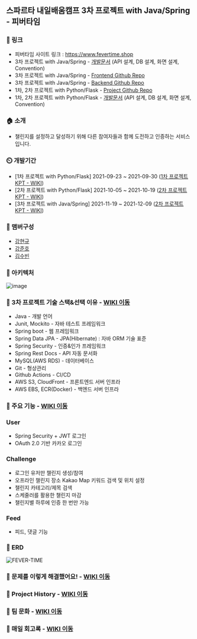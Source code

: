 ## 스파르타 내일배움캠프 3차 프로젝트 with Java/Spring - 피버타임

### 🔗 링크
- 피버타임 사이트 링크 : <a href="https://www.fevertime.shop">https://www.fevertime.shop</a>
- 3차 프로젝트 with Java/Spring - <a href="https://faint-clef-9ea.notion.site/3-Spring-8a33a098b255452894f6a67ca74f4381">개발문서</a> (API 설계, DB 설계, 화면 설계, Convention)
- 3차 프로젝트 with Java/Spring - <a href="https://github.com/fever-time/challenge-frontend">Frontend Github Repo</a>
- 3차 프로젝트 with Java/Spring - <a href="https://github.com/fever-time/challenge-backend">Backend Github Repo</a>
- 1차, 2차 프로젝트 with Python/Flask - <a href="https://github.com/fever-time/challenge-with-flask">Project Github Repo</a>
- 1차, 2차 프로젝트 with Python/Flask - <a href="https://faint-clef-9ea.notion.site/5b174114b93b4eb0ad70c27fd0853910">개발문서</a> (API 설계, DB 설계, 화면 설계, Convention)

### 🏠 소개
- 챌린지를 설정하고 달성하기 위해 다른 참여자들과 함께 도전하고 인증하는 서비스입니다.

### ⏲️ 개발기간
- [1차 프로젝트 with Python/Flask] 2021-09-23 ~ 2021-09-30 (<a href="https://github.com/fever-time/challenge-with-flask/wiki/4.-1%EC%B0%A8-%ED%94%84%EB%A1%9C%EC%A0%9D%ED%8A%B8-%ED%9A%8C%EA%B3%A0">1차 프로젝트 KPT - WIKI</a>)
- [2차 프로젝트 with Python/Flask] 2021-10-05 ~ 2021-10-19 (<a href="https://github.com/fever-time/challenge-with-flask/wiki/5.-2%EC%B0%A8-%ED%94%84%EB%A1%9C%EC%A0%9D%ED%8A%B8-%ED%9A%8C%EA%B3%A0">2차 프로젝트 KPT - WIKI</a>)
- [3차 프로젝트 with Java/Spring] 2021-11-19 ~ 2021-12-09 (<a href="https://github.com/fever-time/challenge-backend/wiki/7.-3%EC%B0%A8-%ED%94%84%EB%A1%9C%EC%A0%9D%ED%8A%B8-%ED%9A%8C%EA%B3%A0">2차 프로젝트 KPT - WIKI</a>)

### 🧙 맴버구성
- <a href="https://github.com/kkyu8925">강현규</a>
- <a href="https://github.com/JunHo-YH">강준호</a>
- <a href="https://github.com/suubinkim">김수빈</a>

### 📌 아키텍처
![image](https://user-images.githubusercontent.com/78840035/145398320-00c5b5fb-1104-4460-9f71-2b8a8c4f9cb5.png)

### 📌 3차 프로젝트 기술 스택&선택 이유 - <a href="https://github.com/fever-time/challenge-backend/wiki/1.-%EA%B8%B0%EC%88%A0-%EC%84%A0%ED%83%9D-%EC%9D%B4%EC%9C%A0!">WIKI 이동</a>
- Java - 개발 언어
- Junit, Mockito - 자바 테스트 프레임워크
- Spring boot - 웹 프레임워크
- Spring Data JPA - JPA(Hibernate) : 자바 ORM 기술 표준
- Spring Security - 인증&인가 프레임워크
- Spring Rest Docs - API 자동 문서화
- MySQL(AWS RDS) - 데이터베이스
- Git - 형상관리
- Github Actions - CI/CD
- AWS S3, CloudFront - 프론트엔드 서버 인프라
- AWS EBS, ECR(Docker) - 백엔드 서버 인프라

### 📌 주요 기능 - <a href="https://github.com/fever-time/challenge-backend/wiki/2.-%EC%A3%BC%EC%9A%94-%EA%B8%B0%EB%8A%A5">WIKI 이동</a>
### User
- Spring Security + JWT 로그인
- OAuth 2.0 기반 카카오 로그인
### Challenge
- 로그인 유저만 챌린지 생성/참여
- 오프라인 챌린지 장소 Kakao Map 키워드 검색 및 위치 설정
- 챌린지 카테고리/제목 검색
- 스케줄러를 활용한 챌린지 마감
- 챌린지별 하루에 인증 한 번만 가능
### Feed
- 피드, 댓글 기능

### 📌 ERD
![FEVER-TIME](https://user-images.githubusercontent.com/64997245/144733570-f9fd211d-525c-4640-a228-b56da5ef27d4.png)

### 📌 문제를 이렇게 해결했어요! - <a href="https://github.com/fever-time/challenge-backend/wiki/3.-%EB%AC%B8%EC%A0%9C%EB%A5%BC-%EC%9D%B4%EB%A0%87%EA%B2%8C-%ED%95%B4%EA%B2%B0%ED%96%88%EC%96%B4%EC%9A%94!">WIKI 이동</a>

### 📌 Project History - <a href="https://github.com/fever-time/challenge-backend/wiki/4.-Project-History">WIKI 이동</a>

### 📌 팀 문화 - <a href="https://github.com/fever-time/challenge-backend/wiki/5.-%ED%8C%80-%EB%AC%B8%ED%99%94">WIKI 이동</a>

### 📌 매일 회고록 - <a href="https://github.com/fever-time/challenge-backend/wiki/6.-%EB%A7%A4%EC%9D%BC-%ED%9A%8C%EA%B3%A0%EB%A1%9D">WIKI 이동</a>
